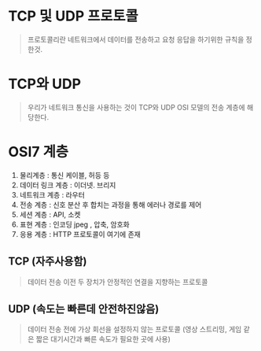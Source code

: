 # TCP 및 UDP 프로토콜
> 프로토콜리란 네트워크에서 데이터를 전송하고 요청 응답을 하기위한 규칙을 정한것.

# TCP와 UDP
> 우리가 네트워크 통신을 사용하는 것이 TCP와 UDP
> OSI 모델의 전송 계층에 해당한다.

# OSI7 계층
1. 물리계층 : 통신 케이블, 허등 등
2. 데이터 링크 계층 : 이더넷. 브리지
3. 네트워크 계층 : 라우터
4. 전송 계층 : 신호 분산 후 합치는 과정을 통해 에러나 경로를 제어
5. 세션 계층 : API, 소켓
6. 표현 계층 : 인코딩 jpeg , 압축, 암호화
7. 응용 계층 : HTTP 프로토콜이 여기에 존재

## TCP (자주사용함)
> 데이터 전송 이전 두 장치가 안정적인 연결을 지향하는 프로토콜

## UDP (속도는 빠른데 안전하진않음)
> 데이터 전송 전에 가상 회선을 설정하지 않는 프로토콜
(영상 스트리밍, 게임 같은 짧은 대기시간과 빠른 속도가 필요한 곳에 사용)